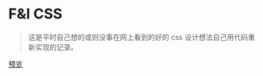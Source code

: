 # F&I CSS

> 这是平时自己想的或则没事在网上看到的好的 css 设计想法自己用代码重新实现的记录。

[预览](https://unbrain.github.io/F-I-CCS/index.html)
